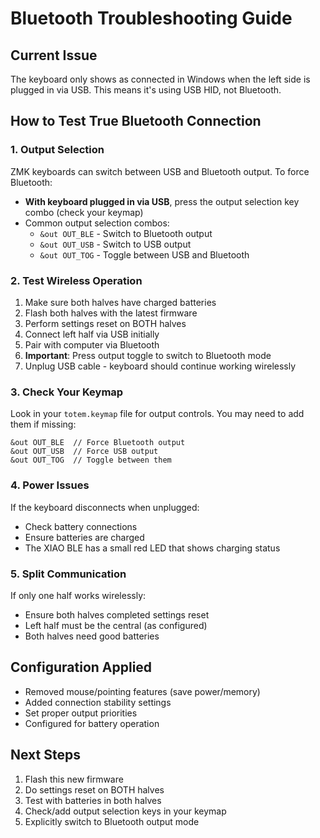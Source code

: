 # Bluetooth Troubleshooting Guide

## Current Issue
The keyboard only shows as connected in Windows when the left side is plugged in via USB. This means it's using USB HID, not Bluetooth.

## How to Test True Bluetooth Connection

### 1. Output Selection
ZMK keyboards can switch between USB and Bluetooth output. To force Bluetooth:
- **With keyboard plugged in via USB**, press the output selection key combo (check your keymap)
- Common output selection combos:
  - `&out OUT_BLE` - Switch to Bluetooth output
  - `&out OUT_USB` - Switch to USB output
  - `&out OUT_TOG` - Toggle between USB and Bluetooth

### 2. Test Wireless Operation
1. Make sure both halves have charged batteries
2. Flash both halves with the latest firmware
3. Perform settings reset on BOTH halves
4. Connect left half via USB initially
5. Pair with computer via Bluetooth
6. **Important**: Press output toggle to switch to Bluetooth mode
7. Unplug USB cable - keyboard should continue working wirelessly

### 3. Check Your Keymap
Look in your `totem.keymap` file for output controls. You may need to add them if missing:
```
&out OUT_BLE  // Force Bluetooth output
&out OUT_USB  // Force USB output
&out OUT_TOG  // Toggle between them
```

### 4. Power Issues
If the keyboard disconnects when unplugged:
- Check battery connections
- Ensure batteries are charged
- The XIAO BLE has a small red LED that shows charging status

### 5. Split Communication
If only one half works wirelessly:
- Ensure both halves completed settings reset
- Left half must be the central (as configured)
- Both halves need good batteries

## Configuration Applied
- Removed mouse/pointing features (save power/memory)
- Added connection stability settings
- Set proper output priorities
- Configured for battery operation

## Next Steps
1. Flash this new firmware
2. Do settings reset on BOTH halves
3. Test with batteries in both halves
4. Check/add output selection keys in your keymap
5. Explicitly switch to Bluetooth output mode